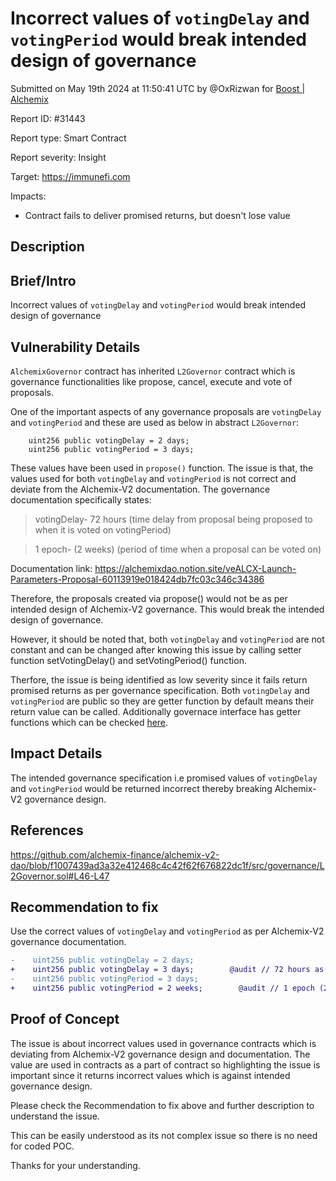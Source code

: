 
# Incorrect values of `votingDelay` and `votingPeriod` would break intended design of governance

Submitted on May 19th 2024 at 11:50:41 UTC by @OxRizwan for [Boost | Alchemix](https://immunefi.com/bounty/alchemix-boost/)

Report ID: #31443

Report type: Smart Contract

Report severity: Insight

Target: https://immunefi.com

Impacts:
- Contract fails to deliver promised returns, but doesn't lose value

## Description
## Brief/Intro
Incorrect values of `votingDelay` and `votingPeriod` would break intended design of governance

## Vulnerability Details

`AlchemixGovernor` contract has inherited `L2Governor` contract which is governance functionalities like propose, cancel, execute and vote of proposals.

One of the important aspects of any governance proposals are `votingDelay` and `votingPeriod` and these are used as below in abstract `L2Governor`:

```solidity
    uint256 public votingDelay = 2 days;
    uint256 public votingPeriod = 3 days;
```
These values have been used in `propose()` function. The issue is that, the values used for both `votingDelay` and `votingPeriod` is not correct and deviate from the Alchemix-V2 documentation. The governance documentation specifically states:

> votingDelay- 72 hours (time delay from proposal being proposed to when it is voted on votingPeriod)

> 1 epoch- (2 weeks) (period of time when a proposal can be voted on) 

Documentation link: https://alchemixdao.notion.site/veALCX-Launch-Parameters-Proposal-60113919e018424db7fc03c346c34386

Therefore, the proposals created via propose() would not be as per intended design of Alchemix-V2 governance. This would break the intended design of governance.

However, it should be noted that, both `votingDelay` and `votingPeriod` are not constant and can be changed after knowing this issue by calling setter function setVotingDelay() and setVotingPeriod() function.

Therfore, the issue is being identified as low severity since it fails return promised returns as per governance specification. Both `votingDelay` and `votingPeriod` are public so they are getter function by default means their return value can be called. Additionally governace interface has getter functions which can be checked [here](https://github.com/alchemix-finance/alchemix-v2-dao/blob/f1007439ad3a32e412468c4c42f62f676822dc1f/src/interfaces/IGovernor.sol#L133-L147).

## Impact Details
The intended governance specification i.e promised values of `votingDelay` and `votingPeriod` would be returned incorrect thereby breaking Alchemix-V2 governance design.

## References
https://github.com/alchemix-finance/alchemix-v2-dao/blob/f1007439ad3a32e412468c4c42f62f676822dc1f/src/governance/L2Governor.sol#L46-L47

## Recommendation to fix
Use the correct values of `votingDelay` and `votingPeriod` as per Alchemix-V2 governance documentation.

```diff
-    uint256 public votingDelay = 2 days;
+    uint256 public votingDelay = 3 days;        @audit // 72 hours as per docs
-    uint256 public votingPeriod = 3 days;
+    uint256 public votingPeriod = 2 weeks;        @audit // 1 epoch (2 weeks) as per docs
```



## Proof of Concept
The issue is about incorrect values used in governance contracts which is deviating from Alchemix-V2 governance design and documentation. The value are used in contracts as a part of contract so highlighting the issue is important since it returns incorrect values which is against intended governance design.

Please check the Recommendation to fix above and further description to understand the issue. 

This can be easily understood as its not complex issue so there is no need for coded POC.

Thanks for your understanding.